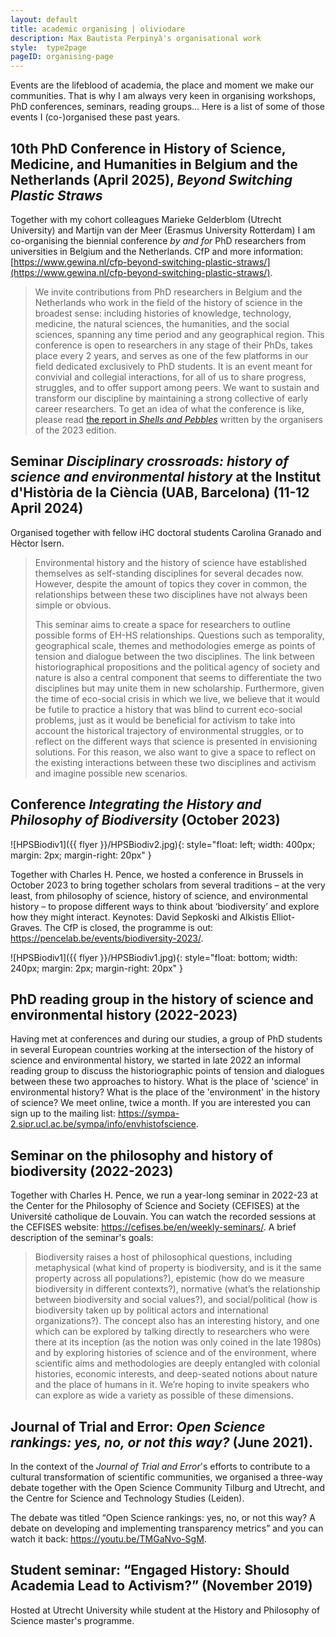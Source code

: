 ```yaml
---
layout: default
title: academic organising | oliviodare
description: Max Bautista Perpinyà's organisational work
style:  type2page
pageID: organising-page
---
```


Events are the lifeblood of academia, the place and moment we make our communities. That is why I am always very keen in organising workshops, PhD conferences, seminars, reading groups... Here is a list of some of those events I (co-)organised these past years.

## 10th PhD Conference in History of Science, Medicine, and Humanities in Belgium and the Netherlands (April 2025), _Beyond Switching Plastic Straws_
Together with my cohort colleagues
Marieke Gelderblom (Utrecht University) and Martijn van der Meer (Erasmus University Rotterdam) I am co-organising the biennial conference _by and for_ PhD researchers from universities in Belgium and the Netherlands. CfP and more information: [https://www.gewina.nl/cfp-beyond-switching-plastic-straws/](https://www.gewina.nl/cfp-beyond-switching-plastic-straws/).

> We invite contributions from PhD researchers in Belgium and the Netherlands who work in the field of the history of science in the broadest sense: including histories of knowledge, technology, medicine, the natural sciences, the humanities, and the social sciences, spanning any time period and any geographical region. This conference is open to researchers in any stage of their PhDs, takes place every 2 years, and serves as one of the few platforms in our field dedicated exclusively to PhD students. It is an event meant for convivial and collegial interactions, for all of us to share progress, struggles, and to offer support among peers. We want to sustain and transform our discipline by maintaining a strong collective of early career researchers. To get an idea of what the conference is like, please read [the report in _Shells and Pebbles_](https://www.shellsandpebbles.com/2023/09/29/echoes-of-the-convent-report-of-the-9th-history-of-science-and-humanities-phd-conference-2023/) written by the organisers of the 2023 edition.


## Seminar *Disciplinary crossroads: history of science and environmental history* at the Institut d'Història de la Ciència (UAB, Barcelona) (11-12 April 2024)
Organised together with fellow iHC doctoral students Carolina Granado and Hèctor Isern. 

> Environmental history and the history of science have established themselves as self-standing disciplines for several decades now. However, despite the amount of topics they cover in common, the relationships between these two disciplines have not always been simple or obvious.
> 
> This seminar aims to create a space for researchers to outline possible forms of EH-HS relationships. Questions such as temporality, geographical scale, themes and methodologies emerge as points of tension and dialogue between the two disciplines. The link between historiographical propositions and the political agency of society and nature is also a central component that seems to differentiate the two disciplines but may unite them in new scholarship. Furthermore, given the time of eco-social crisis in which we live, we believe that it would be futile to practice a history that was blind to current eco-social problems, just as it would be beneficial for activism to take into account the historical trajectory of environmental struggles, or to reflect on the different ways that science is presented in envisioning solutions. For this reason, we also want to give a space to reflect on the existing interactions between these two disciplines and activism and imagine possible new scenarios.


## Conference *Integrating the History and Philosophy of Biodiversity* (October 2023)
![HPSBiodiv1]({{ flyer }}/HPSBiodiv2.jpg){: style="float: left; width: 400px; margin: 2px; margin-right: 20px" }

Together with Charles H. Pence, we  hosted a conference in Brussels in October 2023 to bring together scholars from several traditions – at the very least, from philosophy of science, history of science, and environmental history – to propose different ways to think about ‘biodiversity’ and explore how they might interact. Keynotes: David Sepkoski and Alkistis Elliot-Graves. The CfP is closed, the programme is out: <a class="dont-break-out" href="https://pencelab.be/events/biodiversity-2023/" target="_blank">https://pencelab.be/events/biodiversity-2023/</a>.

![HPSBiodiv1]({{ flyer }}/HPSBiodiv1.jpg){: style="float: bottom; width: 240px; margin: 2px; margin-right: 20px" }

## PhD reading group in the history of science and environmental history (2022-2023)
Having met at conferences and during our studies, a group of PhD students in several European countries working at the intersection of the history of science and environmental history, we started in late 2022 an informal reading group to discuss the historiographic points of tension and dialogues between these two approaches to history. What is the place of 'science' in environmental history? What is the place of the 'environment' in the history of science? We meet online, twice a month. If you are interested you can sign up to the mailing list: <a class="dont-break-out" href="https://sympa-2.sipr.ucl.ac.be/sympa/info/envhistofscience" target="_blank">https://sympa-2.sipr.ucl.ac.be/sympa/info/envhistofscience</a>.


## Seminar on the philosophy and history of biodiversity (2022-2023)
Together with Charles H. Pence, we run a year-long seminar in 2022-23 at the Center for the Philosophy of Science and Society (CEFISES) at the Université catholique de Louvain. You can watch the recorded sessions at the CEFISES website: <a class="dont-break-out" href="https://cefises.be/en/seminar-topic-archive/#conservation-biodiversity" target="_blank">https://cefises.be/en/weekly-seminars/</a>. A brief description of the seminar's goals: 

> Biodiversity raises a host of philosophical questions, including metaphysical (what kind of property is biodiversity, and is it the same property across all populations?), epistemic (how do we measure biodiversity in different contexts?), normative (what’s the relationship between biodiversity and social values?), and social/political (how is biodiversity taken up by political actors and international organizations?). The concept also has an interesting history, and one which can be explored by talking directly to researchers who were there at its inception (as the notion was only coined in the late 1980s) and by exploring histories of science and of the environment, where scientific aims and methodologies are deeply entangled with colonial histories, economic interests, and deep-seated notions about nature and the place of humans in it. We’re hoping to invite speakers who can explore as wide a variety as possible of these dimensions.



## Journal of Trial and Error: *Open Science rankings: yes, no, or not this way?* (June 2021).   
In the context of the *Journal of Trial and Error*'s efforts to contribute to a cultural transformation of scientific communities, we organised a three-way debate together with the Open Science Community Tilburg and Utrecht, and the Centre for Science and Technology Studies (Leiden). 

The debate was titled “Open Science rankings: yes, no, or not this way? A debate on developing and implementing transparency metrics” and you can watch it back: <a class="dont-break-out" href="https://youtu.be/TMGaNvo-SgM" target="_blank">https://youtu.be/TMGaNvo-SgM</a>.

## Student seminar: “Engaged History: Should Academia Lead to Activism?” (November 2019) 
Hosted at Utrecht University while student at the History and Philosophy of Science master's programme.
